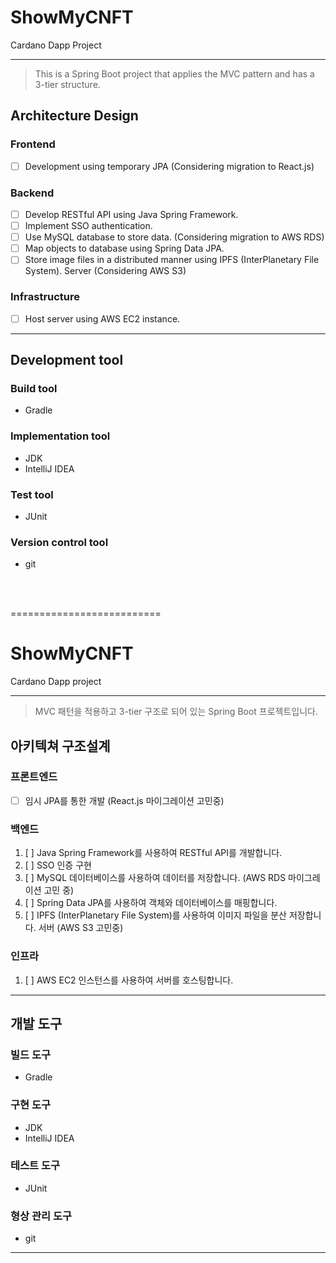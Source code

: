 # **ShowMyCNFT**

Cardano Dapp Project

---
> This is a Spring Boot project that applies the MVC pattern and has a 3-tier structure.

## **Architecture Design**


### **Frontend**

- [ ]  Development using temporary JPA (Considering migration to React.js)

### **Backend**

- [ ]  Develop RESTful API using Java Spring Framework.
- [ ]  Implement SSO authentication.
- [ ]  Use MySQL database to store data. (Considering migration to AWS RDS)
- [ ]  Map objects to database using Spring Data JPA.
- [ ]  Store image files in a distributed manner using IPFS (InterPlanetary File System).
  Server (Considering AWS S3)

### **Infrastructure**

- [ ]  Host server using AWS EC2 instance.

----
##  Development tool

### **Build tool**
- Gradle

### **Implementation tool**
- JDK
- IntelliJ IDEA

### Test tool
- JUnit

### Version control tool
- git


<br/>
<br/>

==========================



# ShowMyCNFT
Cardano Dapp project

---
> MVC 패턴을 적용하고 3-tier 구조로 되어 있는 Spring Boot 프로젝트입니다.

## 아키텍쳐 구조설계

### 프론트엔드
- [ ] 임시 JPA를 통한 개발 (React.js 마이그레이션 고민중)

### 백엔드
1. [ ] Java Spring Framework를 사용하여 RESTful API를 개발합니다.
2. [ ] SSO 인증 구현
3. [ ] MySQL 데이터베이스를 사용하여 데이터를 저장합니다. (AWS RDS 마이그레이션 고민 중)
4. [ ] Spring Data JPA를 사용하여 객체와 데이터베이스를 매핑합니다.
5. [ ] IPFS (InterPlanetary File System)를 사용하여 이미지 파일을 분산 저장합니다.
  서버 (AWS S3 고민중)

### 인프라
1. [ ] AWS EC2 인스턴스를 사용하여 서버를 호스팅합니다.


----
## 개발 도구

### 빌드 도구
- Gradle

### 구현 도구
- JDK
- IntelliJ IDEA

### 테스트 도구
- JUnit

### 형상 관리 도구
- git
  
---



